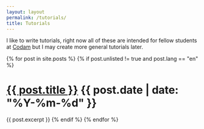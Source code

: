 ```yaml
---
layout: layout
permalink: /tutorials/
title: Tutorials
---
```

I like to write tutorials, right now all of these are intended for fellow
students at [Codam](https://www.codam.nl/) but I may create more general
tutorials later.

{% for post in site.posts %}
{% if post.unlisted != true and post.lang == "en" %}
  <h1>
    <a href="{{ post.url }}">{{ post.title }}</a>
    <span class="date">{{ post.date | date: "%Y-%m-%d" }}</span>
  </h1>
  {{ post.excerpt }}
{% endif %}
{% endfor %}

